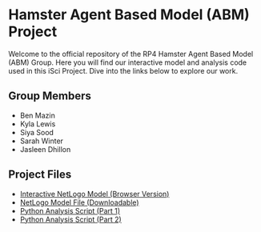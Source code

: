 # Hamster Agent Based Model (ABM) Project

Welcome to the official repository of the RP4 Hamster Agent Based Model (ABM) Group. Here you will find our interactive model and analysis code used in this iSci Project. Dive into the links below to explore our work.

## Group Members

- Ben Mazin
- Kyla Lewis
- Siya Sood
- Sarah Winter
- Jasleen Dhillon

## Project Files

- [Interactive NetLogo Model (Browser Version)](https://benmazin1.github.io/RP4-ABM-Hamster/RP4%20Hamster%20Model%20final.html)
- [NetLogo Model File (Downloadable)](RP4%20Hamster%20Model%20final.nlogo)
- [Python Analysis Script (Part 1)](Netlogo%20analysisP1.py)
- [Python Analysis Script (Part 2)](Netlogo%20analysisP2.py)